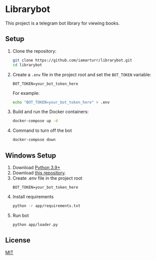 # Librarybot

This project is a telegram bot library for viewing books.

## Setup

1. Clone the repository:

    ```bash
    git clone https://github.com/iamarturr/librarybot.git
    cd librarybot
    ```

2. Create a `.env` file in the project root and set the `BOT_TOKEN` variable:

    ```plaintext
    BOT_TOKEN=your_bot_token_here
    ```
    For example:
    ```bash
    echo "BOT_TOKEN=your_bot_token_here" > .env
    ```

3. Build and run the Docker containers:

    ```bash
    docker-compose up -d
    ```

4. Command to turn off the bot
    ```bash
    docker-compose down
    ```
## Windows Setup

1. Download [Python 3.9+](https://www.python.org/downloads/release/python-390/)
2. Download [this repository](https://github.com/iamarturr/librarybot).
3. Create .env file in the project root
   ```plaintext
   BOT_TOKEN=your_bot_token_here
   ```
5. Install requirements
    ```bash
    python -r app/requirements.txt
    ```
6. Run bot
    ```bash
    python app/loader.py
    ```
## License

[MIT](LICENSE)
